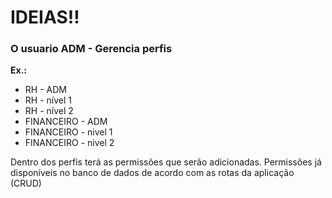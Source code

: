 # IDEIAS!!

### O usuario ADM - Gerencia perfis

**Ex.:**

- RH - ADM
- RH - nível 1
- RH - nível 2
- FINANCEIRO - ADM
- FINANCEIRO - nivel 1
- FINANCEIRO - nivel 2

Dentro dos perfis terá as permissões que serão adicionadas. Permissões já disponíveis no banco de dados de acordo com as rotas da aplicação (CRUD)

